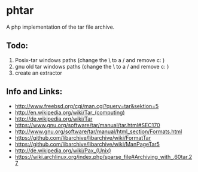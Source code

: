 phtar
=====

A php implementation of the tar file archive.

Todo:
------

1. Posix-tar windows paths (change the \ to a / and remove c: )
3. gnu old tar windows paths (change the \ to a / and remove c: )
5. create an extractor

Info and Links:
-------
* http://www.freebsd.org/cgi/man.cgi?query=tar&sektion=5
* http://en.wikipedia.org/wiki/Tar_(computing)
* http://de.wikipedia.org/wiki/Tar
* https://www.gnu.org/software/tar/manual/tar.html#SEC170
* http://www.gnu.org/software/tar/manual/html_section/Formats.html
* https://github.com/libarchive/libarchive/wiki/FormatTar
* https://github.com/libarchive/libarchive/wiki/ManPageTar5
* http://de.wikipedia.org/wiki/Pax_(Unix)
* https://wiki.archlinux.org/index.php/sparse_file#Archiving_with_.60tar.27
